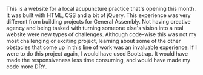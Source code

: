   This is a website for a local acupuncture practice that's opening this month. It was built with HTML, CSS and a bit of jQuery. 
  This experience was very different from building projects for General Assembly. Not having creative agency and being tasked with turning someone else's vision into a real website were new types of challenges. Although code-wise this was not my most challenging or exciting project, learning about some of the other obstacles that come up in this line of work was an invaluable experience. 
  If I were to do this project again, I would have used Bootstrap. It would have made the responsiveness less time consuming, and would have made my code more DRY. 
